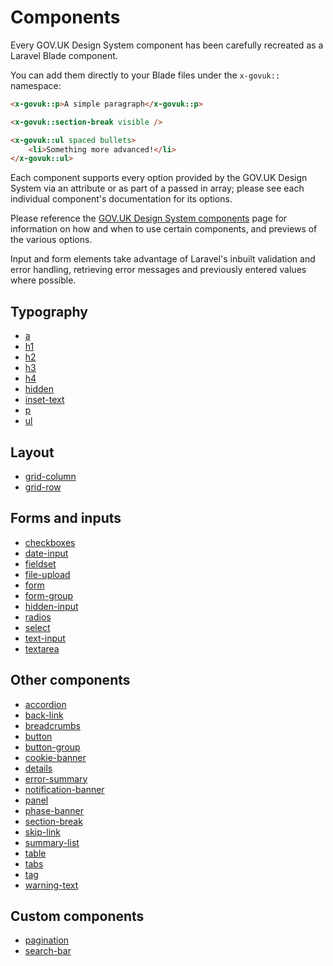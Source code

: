 # Components

Every GOV.UK Design System component has been carefully recreated as a Laravel Blade component.

You can add them directly to your Blade files under the `x-govuk::` namespace:

```html
<x-govuk::p>A simple paragraph</x-govuk::p>

<x-govuk::section-break visible />

<x-govuk::ul spaced bullets>
    <li>Something more advanced!</li>
</x-govuk::ul>
```

Each component supports every option provided by the GOV.UK Design System via an attribute or as part of a passed in array; please see each individual component's documentation for its options.

Please reference the [GOV.UK Design System components](https://design-system.service.gov.uk/components/) page for information on how and when to use certain components, and previews of the various options.

Input and form elements take advantage of Laravel's inbuilt validation and error handling, retrieving error messages and previously entered values where possible. 

## Typography
* [a](components/a.md)
* [h1](components/h1.md)
* [h2](components/h2.md)
* [h3](components/h3.md)
* [h4](components/h4.md)
* [hidden](components/hidden.md)
* [inset-text](components/inset-text.md)
* [p](components/p.md)
* [ul](components/ul.md)

## Layout
* [grid-column](components/grid-column.md)
* [grid-row](components/grid-row.md)

## Forms and inputs

* [checkboxes](components/checkboxes.md)
* [date-input](components/date-input.md)
* [fieldset](components/fieldset.md)
* [file-upload](components/file-upload.md)
* [form](components/form.md)
* [form-group](components/form-group.md)
* [hidden-input](components/hidden-input.md)
* [radios](components/radios.md)
* [select](components/select.md)
* [text-input](components/text-input.md)
* [textarea](components/textarea.md)

## Other components

* [accordion](components/accordion.md)
* [back-link](components/back-link.md)
* [breadcrumbs](components/breadcrumbs.md)
* [button](components/button.md)
* [button-group](components/button-group.md)
* [cookie-banner](components/cookie-banner.md)
* [details](components/details.md)
* [error-summary](components/error-summary.md)
* [notification-banner](components/notification-banner.md)
* [panel](components/panel.md)
* [phase-banner](components/phase-banner.md)
* [section-break](components/section-break.md)
* [skip-link](components/skip-link.md)
* [summary-list](components/summary-list.md)
* [table](components/table.md)
* [tabs](components/tabs.md)
* [tag](components/tag.md)
* [warning-text](components/warning-text.md)

## Custom components
* [pagination](components/pagination.md)
* [search-bar](components/search-bar.md)
